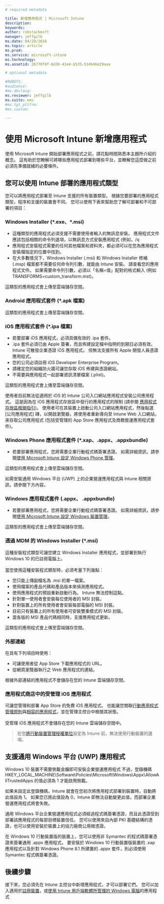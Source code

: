 ```yaml
---
# required metadata

title: 新增應用程式 | Microsoft Intune
description:
keywords:
author: robstackmsft
manager: jeffgilb
ms.date: 04/28/2016
ms.topic: article
ms.prod:
ms.service: microsoft-intune
ms.technology:
ms.assetid: 2b770f4f-6d36-41e4-b535-514b46e29aaa

# optional metadata

#ROBOTS:
#audience:
#ms.devlang:
ms.reviewer: jeffgilb
ms.suite: ems
#ms.tgt_pltfrm:
#ms.custom:

---
```


# 使用 Microsoft Intune 新增應用程式
使用 Microsoft Intune 開始部署應用程式之前，請花點時間熟悉本主題所介紹的概念。 這有助於您瞭解可將哪些應用程式部署到哪些平台，並瞭解您這麼做之前必須先準備就緒的必要條件。

## 您可以使用 Intune 部署的應用程式類型
您可以將應用程式部署至 Intune 支援的所有裝置類型。 根據您要部署的應用程式類型，程序和支援的裝置會不同。 您可以使用下表來幫助您了解可部署和不可部署的項目：


### **Windows Installer (&#42;.exe、&#42;.msi)**
- 這種類型的應用程式必須支援不需要使用者輸入的無訊息安裝。 應用程式文件應該包括相關的命令列選項，以無訊息方式安裝應用程式 (例如，/q
- 應用程式安裝程式需要的任何其他檔案和資料夾，都必須可以在您為應用程式安裝檔指定的位置中找到。
- 在大多數情況下，Windows Installer (.msi) 和 Windows Installer 修補 (.msp) 檔案都不需要任何命令列引數，就能由 Intune 安裝。 請查看您的應用程式文件。 如果需要命令列引數，必須以「名稱=值」配對的格式輸入 (例如 TRANSFORMS=custom_transform.mst)。

這類型的應用程式會上傳至雲端儲存空間。
### **Android 應用程式套件 (&#42;.apk 檔案)**
這類型的應用程式會上傳至雲端儲存空間。
### **iOS 應用程式套件 (&#42;.ipa 檔案)**
- 若要部署 iOS 應用程式，必須具備有效的 .ipa 套件。
- .ipa 套件必須已由 Apple 簽署，而且佈建設定檔中指明的到期日必須有效。 Intune 可散發企業憑證 iOS 應用程式。 但無法支援所有 Apple 開發人員憑證應用程式。
- 您的公司必須註冊 iOS Developer Enterprise Program。
- 請確定您的組織防火牆可讓您存取 iOS 佈建與憑證網站。
- 不需要與應用程式一起部署資訊清單檔案 (.plist)。

這類型的應用程式會上傳至雲端儲存空間。

使用者目前無法從適用於 iOS 的 Intune 公司入口網站應用程式安裝公司應用程式。 這是因為在 iOS 應用程式存放區中發行的應用程式的限制 (請參閱 [應用程式存放區檢閱指引](https://developer.apple.com/app-store/review/guidelines/))。 使用者可在其裝置上啟動公司入口網站應用程式，然後點選 [公司應用程式] 磚，以開啟瀏覽器，將使用者重新導向至 Intune Web 入口網站，來存取公司應用程式 (包括受管理的 App Store 應用程式及商務營運應用程式套件)。

### **Windows Phone 應用程式套件 (&#42;.xap、.appx、.appxbundle)**
- 若要部署應用程式，您將需要企業行動程式碼簽署憑證。 如需詳細資訊，請參閱[使用 Microsoft Intune 設定 Windows Phone 管理](set-up-windows-phone-management-with-microsoft-intune.md)。

這類型的應用程式會上傳至雲端儲存空間。

如需安裝通用 Windows 平台 (UWP) 上的企業營運應用程式與 Intune 相關資訊，請參閱下方內容。

### **Windows 應用程式套件 (.appx、 .appxbundle)**
- 若要部署應用程式，您將需要企業行動程式碼簽署憑證。 如需詳細資訊，請參閱[使用 Microsoft Intune 設定 Windows 裝置管理](set-up-windows-device-management-with-microsoft-intune.md)。

這類型的應用程式會上傳至雲端儲存空間。
### **透過 MDM 的 Windows Installer (&#42;.msi)**
這種安裝程式類型可讓您建立 Windows Installer 應用程式，並部署到執行 Windows 10 的已註冊電腦上。<br /><br />當您使用這種安裝程式類型時，必須考量下列幾點：
- 您只能上傳副檔名為 .msi 的單一檔案。
- 使用檔案的產品代碼和產品版本來偵測應用程式。
- 使用應用程式的預設重新啟動行為。 Intune 無法控制這點。
- 針對單一使用者會安裝每位使用者的 MSI 封裝。
- 針對裝置上的所有使用者會安裝每部電腦的 MSI 封裝。
- 目前只有裝置上的所有使用者可安裝雙重模式的 MSI 封裝。
- 當各版的 MSI 產品代碼相同時，支援應用程式更新。

這類型的應用程式會上傳至雲端儲存空間。
### **外部連結**
在具有下列項目時使用：
- 可讓使用者從 App Store 下載應用程式的 URL。
- 從網頁瀏覽器執行之 Ｗeb 應用程式的連結。

根據外部連結的應用程式不會儲存在您的 Intune 雲端儲存空間。
### **應用程式商店中的受管理 iOS 應用程式**
可讓您管理和部署 App Store 的免費 iOS 應用程式。 也能讓您關聯[行動應用程式管理原則](configure-and-deploy-mobile-application-management-policies-in-the-microsoft-intune-console.md)與[相容的應用程式](https://www.microsoft.com/en-us/server-cloud/products/microsoft-intune/partners.aspx)，並在管理主控台中檢閱其狀態。<br /><br />受管理 iOS 應用程式不會儲存在您的 Intune 雲端儲存空間中。
> 在您[將行動裝置管理授權單位](get-ready-to-enroll-devices-in-microsoft-intune.md)設定為 Intune 前，無法使用行動裝置的選項。

## 支援通用 Windows 平台 (UWP) 應用程式
Windows 10 裝置不需要側載金鑰即可安裝企業營運應用程式 不過，登錄機碼 HKEY_LOCAL_MACHINE\Software\Policies\Microsoft\Windows\Appx\AllowAllTrustedApps 的值必須為 1 才能啟用側載。

如果未設定此登錄機碼，Intune 就會在您初次將應用程式部署到裝置時，自動將此值設為 1。 如果您已將此值設為 0，Intune 即無法自動變更此值，而部署企業營運應用程式將會失敗。

通用 Windows 平台企業營運應用程式必須經過程式碼簽署憑證，而且此憑證受到部署該應用程式的每部目標裝置信任。 您可以使用來自內部 PKI 基礎結構的憑證，也可以使用安裝於裝置上的協力廠商公用根憑證。

在 Windows 10 行動裝置版的裝置上，您可以使用非 Symantec 的程式碼簽署憑證來簽署通用 .appx 應用程式。 要安裝於 Windows 10 行動裝置版裝置的 .xap 應用程式以及針對 Windows Phone 8.1 所建置的 .appx 套件，則必須使用 Symantec 程式碼簽署憑證。

## 後續步驟 

接下來，您必須先在 Intune 主控台中新增應用程式，才可以部署它們。 您可以加入適用於[註冊裝置](add-apps-for-mobile-devices-in-microsoft-intune.md)，或[使用 Intune 用戶端軟體所管理的 Windows 電腦](add-apps-for-windows-pcs-in-microsoft-intune.md)的應用程式

<!--HONumber=May16_HO2-->


